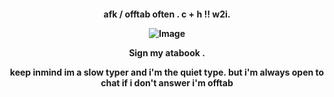 <p align="center">
  <h4 align="center"
    </a>
    afk / offtab often . c + h !! w2i.
    

![Image](https://github.com/user-attachments/assets/46df3a4a-e768-4a8b-8fdc-247b6b386029)

Sign my atabook .
<p></p>
keep inmind im a slow typer and i'm the quiet type. but i'm always open to chat if i don't answer i'm offtab
<p></p>
